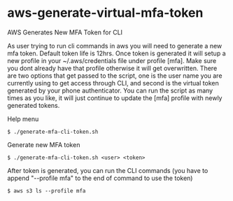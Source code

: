 # aws-generate-virtual-mfa-token 
AWS Generates New MFA Token for CLI

As user trying to run cli commands in aws you will need to generate a new mfa token. Default token life is 12hrs. Once token is generated it will setup a new profile in your ~/.aws/credentials file under profile [mfa]. Make sure you dont already have that profile otherwise it will get overwritten. There are two options that get passed to the script, one is the user name you are currently using to get access through CLI, and second is the virtual token generated by your phone authenticator. You can run the script as many times as you like, it will just continue to update the [mfa] profile with newly generated tokens.

Help menu

    $ ./generate-mfa-cli-token.sh

Generate new MFA token

    $ ./generate-mfa-cli-token.sh <user> <token>

After token is generated, you can run the CLI commands (you have to append "--profile mfa" to the end of command to use the token)

    $ aws s3 ls --profile mfa
